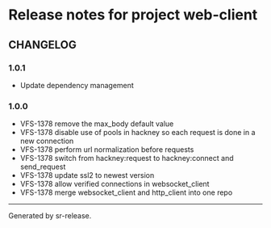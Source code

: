 # Release notes for project web-client


CHANGELOG
---------

### 1.0.1

* Update dependency management


### 1.0.0


* VFS-1378 remove the max_body default value
* VFS-1378 disable use of pools in hackney so each request is done in a new connection
* VFS-1378 perform url normalization before requests
* VFS-1378 switch from hackney:request to hackney:connect and send_request
* VFS-1378 update ssl2 to newest version
* VFS-1378 allow verified connections in websocket_client
* VFS-1378 merge websocket_client and http_client into one repo


________

Generated by sr-release. 
